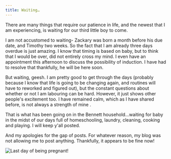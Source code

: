 ```yaml
---
title: Waiting…
---
```


There are many things that require our patience in life, and the newest that I am experiencing, is waiting for our third little boy to come.

I am not accustomed to waiting- Zackary was born a month before his due date, and Timothy two weeks. So the fact that I am already three days overdue is just amazing. I know that timing is based on baby, but to think that I would be over, did not entirely cross my mind. I even have an appointment this afternoon to discuss the possibility of induction. I have had to resolve that thankfully, he will be here soon.

But waiting, geesh. I am pretty good to get through the days (probably because I know that life is going to be changing again, and routines will have to reworked and figured out), but the constant questions about whether or not I am labouring can be hard. However, it just shows other people's excitement too. I have remained calm, which as I have shared before, is not always a strength of mine .

That is what has been going on in the Bennett household...waiting for baby in the midst of our days full of homeschooling, laundry, cleaning, cooking and playing. I will keep y'all posted.

And my apologies for the gap of posts. For whatever reason, my blog was not allowing me to post anything. Thankfully, it appears to be fine now!

![Last day of being pregnant!](/images/miles0.jpg)
